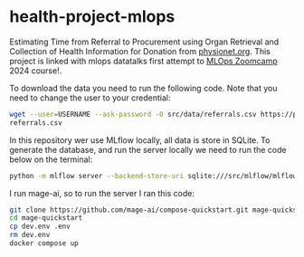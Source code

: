 # health-project-mlops

Estimating Time from Referral to Procurement using Organ Retrieval and Collection of Health Information for Donation from [physionet.org](https://doi.org/10.13026/b1c0-3506).
This project is linked with mlops datatalks first attempt to [MLOps Zoomcamp](https://github.com/DataTalksClub/mlops-zoomcamp) 2024 course!.


To download the data you need to run the following code. Note that you need to change the user to your credential: 

```bash
wget --user=USERNAME --ask-password -O src/data/referrals.csv https://physionet.org/files/orchid/2.0.0/referrals.csv
referrals.csv
```

In this repository wer use MLflow locally, all data is store in SQLite. To generate the database, and run the server locally we need to run the code below on the terminal:
```bash
python -m mlflow server --backend-store-uri sqlite:///src/mlflow/mlflow.db --default-artifact-root ./artifacts_local
```

I run mage-ai, so to run the server I ran this code:

```bash
git clone https://github.com/mage-ai/compose-quickstart.git mage-quickstart
cd mage-quickstart
cp dev.env .env
rm dev.env
docker compose up
```
